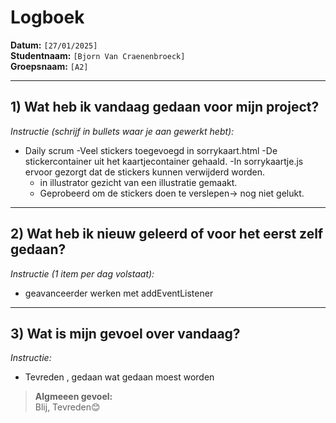 # Logboek

**Datum:** `[27/01/2025]`  
**Studentnaam:** `[Bjorn Van Craenenbroeck]`  
**Groepsnaam:** `[A2]`

---

## 1) Wat heb ik vandaag gedaan voor mijn project?

*Instructie (schrijf in bullets waar je aan gewerkt hebt):*  
- Daily scrum
  -Veel stickers toegevoegd in sorrykaart.html
  -De stickercontainer uit het kaartjecontainer gehaald.
  -In sorrykaartje.js ervoor gezorgt dat de stickers kunnen verwijderd worden.
  - in illustrator gezicht van een illustratie gemaakt.
  - Geprobeerd om de stickers doen te verslepen-> nog niet gelukt.
  

---
## 2) Wat heb ik nieuw geleerd of voor het eerst zelf gedaan?

*Instructie (1 item per dag volstaat):*  
- geavanceerder werken met addEventListener

---

## 3) Wat is mijn gevoel over vandaag?

*Instructie:*  
- Tevreden , gedaan wat gedaan moest worden


> **Algmeeen gevoel:**  
 Blij, Tevreden😊

